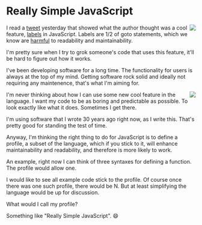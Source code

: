 # Really Simple JavaScript
<img src="http://scripting.com/images/2020/07/08/spaghetti2.png" border="0" align="right">I read a <a href="https://twitter.com/mgechev/status/1280388653433356290">tweet</a> yesterday that showed what the author thought was a cool feature, <a href="https://twitter.com/mgechev/status/1280388653433356290/photo/1">labels</a> in JavaScript. Labels are 1/2 of goto statements, which we know are <a href="https://homepages.cwi.nl/~storm/teaching/reader/Dijkstra68.pdf">harmful</a> to readability and maintainability. 

I'm pretty sure when I try to grok someone's code that uses this feature, it'll be hard to figure out how it works.

I've been developing software for a long time. The functionality for users is always at the top of my mind. Getting software rock solid and ideally not requiring any maintenence, that's what I'm aiming for. 

<img src="http://scripting.com/images/2020/07/08/spaghetti2.png" border="0" align="right">I'm never thinking about how I can use some new cool feature in the language. I want my code to be as boring and predictable as possible. To look exactly like what it does. Sometimes I get there. 

I'm using software that I wrote 30 years ago right now, as I write this. That's pretty good for standing the test of time. 

Anyway, I'm thinking the right thing to do for JavaScript is to define a profile, a subset of the language, which if you stick to it, will enhance maintainability and readability, and therefore is more likely to work. 

An example, right now I can think of three syntaxes for defining a function. The profile would allow one. 

I would like to see all example code stick to the profile. Of course once there was one such profile, there would be N. But at least simplifying the language would be up for discussion.

What would I call my profile? 

Something like "Really Simple JavaScript". :smile:


